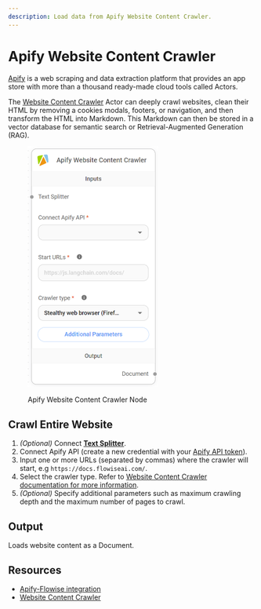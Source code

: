 ```yaml
---
description: Load data from Apify Website Content Crawler.
---
```


# Apify Website Content Crawler

[Apify](https://apify.com/) is a web scraping and data extraction platform that provides an app store with more than a thousand ready-made cloud tools called Actors.

The [Website Content Crawler](https://apify.com/apify/website-content-crawler) Actor can deeply crawl websites, clean their HTML by removing a cookies modals, footers, or navigation, and then transform the HTML into Markdown. This Markdown can then be stored in a vector database for semantic search or Retrieval-Augmented Generation (RAG).

<figure><img src="../../../.gitbook/assets/image (2) (1) (1) (1) (1) (1) (1) (1) (1) (1) (1) (1).png" alt="" width="266"><figcaption><p>Apify Website Content Crawler Node</p></figcaption></figure>

## Crawl Entire Website

1. _(Optional)_ Connect [**Text Splitter**](../text-splitters/).
2. Connect Apify API (create a new credential with your [Apify API token](https://my.apify.com/account#/integrations)).
3. Input one or more URLs (separated by commas) where the crawler will start, e.g `https://docs.flowiseai.com/`.
4. Select the crawler type. Refer to [Website Content Crawler documentation for more information](https://apify.com/apify/website-content-crawler/input-schema#crawlerType).
5. _(Optional)_ Specify additional parameters such as maximum crawling depth and the maximum number of pages to crawl.

## Output

Loads website content as a Document.

## Resources

* [Apify-Flowise integration](https://docs.apify.com/platform/integrations/flowise)
* [Website Content Crawler](https://apify.com/apify/website-content-crawler)
